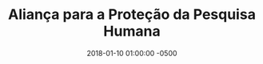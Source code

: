 ---
layout: post
title: "Aliança para a Proteção da Pesquisa Humana"
href: http://ahrp.org/
date:   2018-01-10 01:00:00 -0500
tags: [médicos, direitos humanos, notícias, blogs, colaborativo, AHRP]
categories: pt_BR
---